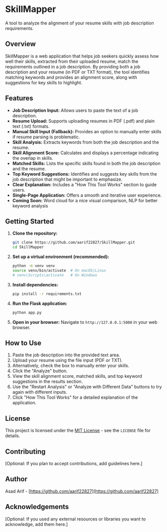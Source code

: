 # SkillMapper

A tool to analyze the alignment of your resume skills with job description requirements.

## Overview

SkillMapper is a web application that helps job seekers quickly assess how well their skills, extracted from their uploaded resume, match the requirements outlined in a job description. By providing both a job description and your resume (in PDF or TXT format), the tool identifies matching keywords and provides an alignment score, along with suggestions for key skills to highlight.

## Features

* **Job Description Input:** Allows users to paste the text of a job description.
* **Resume Upload:** Supports uploading resumes in PDF (.pdf) and plain text (.txt) formats.
* **Manual Skill Input (Fallback):** Provides an option to manually enter skills if resume parsing is problematic.
* **Skill Analysis:** Extracts keywords from both the job description and the resume.
* **Skill Alignment Score:** Calculates and displays a percentage indicating the overlap in skills.
* **Matched Skills:** Lists the specific skills found in both the job description and the resume.
* **Top Keyword Suggestions:** Identifies and suggests key skills from the job description that might be important to emphasize.
* **Clear Explanation:** Includes a "How This Tool Works" section to guide users.
* **Single-Page Application:** Offers a smooth and iterative user experience.
* **Coming Soon:** Word cloud for a nice visual comparison, NLP for better keyword analysis

## Getting Started

1.  **Clone the repository:**
    ```bash
    git clone https://github.com/aarif22827/SkillMapper.git
    cd SkillMapper
    ```

2.  **Set up a virtual environment (recommended):**
    ```bash
    python -m venv venv
    source venv/bin/activate  # On macOS/Linux
    # venv\Scripts\activate   # On Windows
    ```

3.  **Install dependencies:**
    ```bash
    pip install -r requirements.txt
    ```

4.  **Run the Flask application:**
    ```bash
    python app.py
    ```

5.  **Open in your browser:** Navigate to `http://127.0.0.1:5000` in your web browser.

## How to Use

1.  Paste the job description into the provided text area.
2.  Upload your resume using the file input (PDF or TXT).
3.  Alternatively, check the box to manually enter your skills.
4.  Click the "Analyze" button.
5.  View the skill alignment score, matched skills, and top keyword suggestions in the results section.
6.  Use the "Restart Analysis" or "Analyze with Different Data" buttons to try again with different inputs.
7.  Click "How This Tool Works" for a detailed explanation of the application.

## License

This project is licensed under the [MIT License](LICENSE) - see the `LICENSE` file for details.

## Contributing

[Optional: If you plan to accept contributions, add guidelines here.]

## Author

Asad Arif - [https://github.com/aarif22827](https://github.com/aarif22827)

## Acknowledgements

[Optional: If you used any external resources or libraries you want to acknowledge, add them here.]
